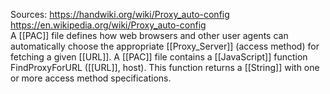 Sources:
https://handwiki.org/wiki/Proxy_auto-config
https://en.wikipedia.org/wiki/Proxy_auto-config
\
A [[PAC]] file defines how web browsers and other user agents can automatically choose the appropriate [[Proxy_Server]] (access method) for fetching a given [[URL]]. A [[PAC]] file contains a [[JavaScript]] function FindProxyForURL ([[URL]], host). This function returns a [[String]] with one or more access method specifications.
